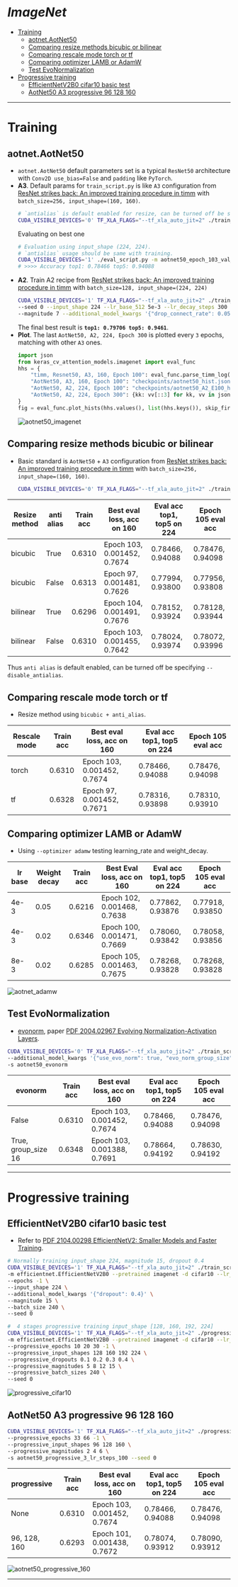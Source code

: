 # ___ImageNet___
<!-- TOC depthFrom:1 depthTo:6 withLinks:1 updateOnSave:1 orderedList:0 -->

- [Training](#training)
	- [aotnet.AotNet50](#aotnetaotnet50)
	- [Comparing resize methods bicubic or bilinear](#comparing-resize-methods-bicubic-or-bilinear)
	- [Comparing rescale mode torch or tf](#comparing-rescale-mode-torch-or-tf)
	- [Comparing optimizer LAMB or AdamW](#comparing-optimizer-lamb-or-adamw)
	- [Test EvoNormalization](#test-evonormalization)
- [Progressive training](#progressive-training)
	- [EfficientNetV2B0 cifar10 basic test](#efficientnetv2b0-cifar10-basic-test)
	- [AotNet50 A3 progressive 96 128 160](#aotnet50-a3-progressive-96-128-160)

<!-- /TOC -->
***

# Training
## aotnet.AotNet50
  - `aotnet.AotNet50` default parameters set is a typical `ResNet50` architecture with `Conv2D use_bias=False` and `padding` like `PyTorch`.
  - **A3**. Default params for `train_script.py` is like `A3` configuration from [ResNet strikes back: An improved training procedure in timm](https://arxiv.org/pdf/2110.00476.pdf) with `batch_size=256, input_shape=(160, 160)`.
    ```sh
    # `antialias` is default enabled for resize, can be turned off be set `--disable_antialias`.
    CUDA_VISIBLE_DEVICES='0' TF_XLA_FLAGS="--tf_xla_auto_jit=2" ./train_script.py --seed 0 -s aotnet50
    ```
    Evaluating on best one
    ```sh
    # Evaluation using input_shape (224, 224).
    # `antialias` usage should be same with training.
    CUDA_VISIBLE_DEVICES='1' ./eval_script.py -m aotnet50_epoch_103_val_acc_0.7674.h5 -i 224 --central_crop 0.95
    # >>>> Accuracy top1: 0.78466 top5: 0.94088
    ```
  - **A2**. Train A2 recipe from [ResNet strikes back: An improved training procedure in timm](https://arxiv.org/pdf/2110.00476.pdf) with `batch_size=128, input_shape=(224, 224)`
    ```sh
    CUDA_VISIBLE_DEVICES='1' TF_XLA_FLAGS="--tf_xla_auto_jit=2" ./train_script.py \
    --seed 0 --input_shape 224 --lr_base_512 5e-3 --lr_decay_steps 300 --batch_size 128 \
    --magnitude 7 --additional_model_kwargs '{"drop_connect_rate": 0.05}' -s aotnet50_A2
    ```
    The final best result is **`top1: 0.79706 top5: 0.9461`**.
  - **Plot**. The last `AotNet50, A2, 224, Epoch 300` is plotted every `3` epochs, matching with other `A3` ones.
    ```py
    import json
    from keras_cv_attention_models.imagenet import eval_func
    hhs = {
        "timm, Resnet50, A3, 160, Epoch 100": eval_func.parse_timm_log("../pytorch-image-models/log.foo", pick_keys=['loss', 'val_acc']),
        "AotNet50, A3, 160, Epoch 100": "checkpoints/aotnet50_hist.json",
        "AotNet50, A2, 224, Epoch 100": "checkpoints/aotnet50_A2_E100_hist.json",
        "AotNet50, A2, 224, Epoch 300": {kk: vv[::3] for kk, vv in json.load(open("checkpoints/aotnet50_A2_hist.json", "r")).items()},
    }
    fig = eval_func.plot_hists(hhs.values(), list(hhs.keys()), skip_first=1, base_size=8)
    ```
    ![aotnet50_imagenet](https://user-images.githubusercontent.com/5744524/163795114-b2441e5d-94d5-4310-826a-958426f1343e.png)
## Comparing resize methods bicubic or bilinear
  - Basic standard is `AotNet50` + `A3` configuration from [ResNet strikes back: An improved training procedure in timm](https://arxiv.org/pdf/2110.00476.pdf) with `batch_size=256, input_shape=(160, 160)`.
    ```sh
    CUDA_VISIBLE_DEVICES='0' TF_XLA_FLAGS="--tf_xla_auto_jit=2" ./train_script.py --seed 0
    ```

  | Resize method | anti alias | Train acc | Best eval loss, acc on 160  | Eval acc top1, top5 on 224 | Epoch 105 eval acc |
  | ------------- | ---------- | --------- | --------------------------- | -------------------------- | ------------------ |
  | bicubic       | True       | 0.6310    | Epoch 103, 0.001452, 0.7674 | 0.78466, 0.94088           | 0.78476, 0.94098   |
  | bicubic       | False      | 0.6313    | Epoch  97, 0.001481, 0.7626 | 0.77994, 0.93800           | 0.77956, 0.93808   |
  | bilinear      | True       | 0.6296    | Epoch 104, 0.001491, 0.7676 | 0.78152, 0.93924           | 0.78128, 0.93944   |
  | bilinear      | False      | 0.6310    | Epoch 103, 0.001455, 0.7642 | 0.78024, 0.93974           | 0.78072, 0.93996   |

  Thus `anti alias` is default enabled, can be turned off be specifying `--disable_antialias`.
## Comparing rescale mode torch or tf
  - Resize method using `bicubic + anti_alias`.

  | Rescale mode | Train acc | Best eval loss, acc on 160  | Eval acc top1, top5 on 224 | Epoch 105 eval acc |
  | ------------ | --------- | --------------------------- | -------------------------- | ------------------ |
  | torch        | 0.6310    | Epoch 103, 0.001452, 0.7674 | 0.78466, 0.94088           | 0.78476, 0.94098   |
  | tf           | 0.6328    | Epoch  97, 0.001452, 0.7671 | 0.78316, 0.93898           | 0.78310, 0.93910   |
## Comparing optimizer LAMB or AdamW
  - Using `--optimizer adamw` testing learning_rate and weight_decay.

  | lr base | Weight decay   | Train acc | Best Eval loss, acc on 160  | Eval acc top1, top5 on 224 | Epoch 105 eval acc |
  | ------- | -------------- | --------- | --------------------------- | -------------------------- | ------------------ |
  | 4e-3    | 0.05           | 0.6216    | Epoch 102, 0.001468, 0.7638 | 0.77862, 0.93876           | 0.77918, 0.93850   |
  | 4e-3    | 0.02           | 0.6346    | Epoch 100, 0.001471, 0.7669 | 0.78060, 0.93842           | 0.78058, 0.93856   |
  | 8e-3    | 0.02           | 0.6285    | Epoch 105, 0.001463, 0.7675 | 0.78268, 0.93828           | 0.78268, 0.93828   |

  ![aotnet_adamw](https://user-images.githubusercontent.com/5744524/152712334-478ceb8d-e22f-4b3f-a321-af7350f53a08.png)
## Test EvoNormalization
  - [evonorm](https://github.com/tensorflow/tpu/blob/master/models/official/resnet/resnet_model.py), paper [PDF 2004.02967 Evolving Normalization-Activation Layers](https://arxiv.org/pdf/2004.02967.pdf).
  ```sh
  CUDA_VISIBLE_DEVICES='0' TF_XLA_FLAGS="--tf_xla_auto_jit=2" ./train_script.py --seed 0 \
  --additional_model_kwargs '{"use_evo_norm": true, "evo_norm_group_size": 16}' \
  -s aotnet50_evonorm
  ```
  | evonorm             | Train acc | Best eval loss, acc on 160  | Eval acc top1, top5 on 224 | Epoch 105 eval acc |
  | ------------------- | --------- | --------------------------- | -------------------------- | ------------------ |
  | False               | 0.6310    | Epoch 103, 0.001452, 0.7674 | 0.78466, 0.94088           | 0.78476, 0.94098   |
  | True, group_size 16 | 0.6348    | Epoch 103, 0.001388, 0.7691 | 0.78664, 0.94192           | 0.78630, 0.94192   |
***

# Progressive training
## EfficientNetV2B0 cifar10 basic test
  - Refer to [PDF 2104.00298 EfficientNetV2: Smaller Models and Faster Training](https://arxiv.org/pdf/2104.00298.pdf).
  ```sh
  # Normally training input_shape 224, magnitude 15, dropout 0.4
  CUDA_VISIBLE_DEVICES='1' TF_XLA_FLAGS="--tf_xla_auto_jit=2" ./train_script.py \
  -m efficientnet.EfficientNetV2B0 --pretrained imagenet -d cifar10 --lr_decay_steps 36 -s effv2b0_cifar10_224_magnitude_15_dropout_0.4 \
  --epochs -1 \
  --input_shape 224 \
  --additional_model_kwargs '{"dropout": 0.4}' \
  --magnitude 15 \
  --batch_size 240 \
  --seed 0
  ```
  ```sh
  #  4 stages progressive training input_shape [128, 160, 192, 224]
  CUDA_VISIBLE_DEVICES='1' TF_XLA_FLAGS="--tf_xla_auto_jit=2" ./progressive_train_script.py \
  -m efficientnet.EfficientNetV2B0 --pretrained imagenet -d cifar10 --lr_decay_steps 36 -s effv2b0_cifar10_224_progressive \
  --progressive_epochs 10 20 30 -1 \
  --progressive_input_shapes 128 160 192 224 \
  --progressive_dropouts 0.1 0.2 0.3 0.4 \
  --progressive_magnitudes 5 8 12 15 \
  --progressive_batch_sizes 240 \
  --seed 0
  ```
  ![progressive_cifar10](https://user-images.githubusercontent.com/5744524/147729276-fd9120dc-3692-4674-ad42-d197910bb588.png)
## AotNet50 A3 progressive 96 128 160
  ```sh
  CUDA_VISIBLE_DEVICES='1' TF_XLA_FLAGS="--tf_xla_auto_jit=2" ./progressive_train_script.py \
  --progressive_epochs 33 66 -1 \
  --progressive_input_shapes 96 128 160 \
  --progressive_magnitudes 2 4 6 \
  -s aotnet50_progressive_3_lr_steps_100 --seed 0
  ```

  | progressive  | Train acc | Best eval loss, acc on 160  | Eval acc top1, top5 on 224 | Epoch 105 eval acc |
  | ------------ | --------- | --------------------------- | -------------------------- | ------------------ |
  | None         | 0.6310    | Epoch 103, 0.001452, 0.7674 | 0.78466, 0.94088           | 0.78476, 0.94098   |
  | 96, 128, 160 | 0.6293    | Epoch 101, 0.001438, 0.7672 | 0.78074, 0.93912           | 0.78090, 0.93912   |

  ![aotnet50_progressive_160](https://user-images.githubusercontent.com/5744524/151286851-221ff8eb-9fe9-4685-aa60-4a3ba98c654e.png)
***
